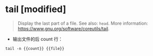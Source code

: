 # tail [modified]

> Display the last part of a file.
> See also: `head`.
> More information: <https://www.gnu.org/software/coreutils/tail>.

- 输出文件的后 count 行：

`tail -n {{count}} {{file}}`

